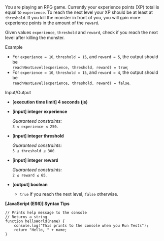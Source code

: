 You are playing an RPG game. Currently your experience points (XP) total is equal to
`experience`. To reach the next level your XP should be at least at `threshold`. If you
kill the monster in front of you, you will gain more experience points in the amount of
the `reward`.

Given values `experience`, `threshold` and `reward`, check if you reach the next level
after killing the monster.

Example

- For `experience = 10`, `threshold = 15`, and `reward = 5`, the output should be  
  `reachNextLevel(experience, threshold, reward) = true`;
- For `experience = 10`, `threshold = 15`, and `reward = 4`, the output should be  
  `reachNextLevel(experience, threshold, reward) = false`.

Input/Output

- **\[execution time limit\] 4 seconds (js)**

- **\[input\] integer experience**

  _Guaranteed constraints:_  
  `3 ≤ experience ≤ 250`.

- **\[input\] integer threshold**

  _Guaranteed constraints:_  
  `5 ≤ threshold ≤ 300`.

- **\[input\] integer reward**

  _Guaranteed constraints:_  
  `2 ≤ reward ≤ 65`.

- **\[output\] boolean**

  - `true` if you reach the next level, `false` otherwise.

**\[JavaScript (ES6)\] Syntax Tips**

    // Prints help message to the console
    // Returns a string
    function helloWorld(name) {
        console.log("This prints to the console when you Run Tests");
        return "Hello, " + name;
    }
